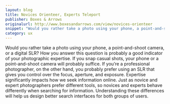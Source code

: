 ```yaml
---
layout: blog
title: Novices Orienteer, Experts Teleport
publisher: Boxes & Arrows
originalurl: http://www.boxesandarrows.com/view/novices-orienteer
snippet: "Would you rather take a photo using your phone, a point-and-shoot camera, or a digital SLR? How you answer this question is probably a good indicator of your photographic expertise. If you snap casual shots, your phone or a point-and-shoot camera will probably suffice. If you’re a professional photographer, on the other hand, you probably prefer using an SLR that gives you control over the focus, aperture, and exposure. Expertise significantly impacts how we seek information online. Just as novice and expert photographers prefer different tools, so novices and experts behave differently when searching for information. Understanding these differences will help us design better search interfaces for both groups of users."
category: ux
---
```


Would you rather take a photo using your phone, a point-and-shoot camera, or a digital SLR? How you answer this question is probably a good indicator of your photographic expertise. If you snap casual shots, your phone or a point-and-shoot camera will probably suffice. If you’re a professional photographer, on the other hand, you probably prefer using an SLR that gives you control over the focus, aperture, and exposure. Expertise significantly impacts how we seek information online. Just as novice and expert photographers prefer different tools, so novices and experts behave differently when searching for information. Understanding these differences will help us design better search interfaces for both groups of users.